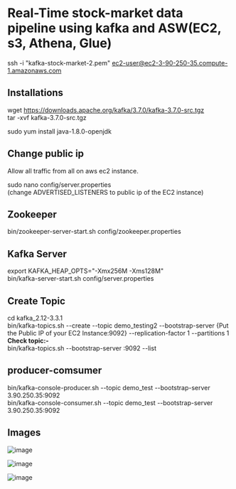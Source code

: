# Real-Time stock-market data pipeline using kafka and ASW(EC2, s3, Athena, Glue)

ssh -i "kafka-stock-market-2.pem" ec2-user@ec2-3-90-250-35.compute-1.amazonaws.com

## Installations
wget https://downloads.apache.org/kafka/3.7.0/kafka-3.7.0-src.tgz
<br>
tar -xvf kafka-3.7.0-src.tgz

sudo yum install java-1.8.0-openjdk

## Change public ip
Allow all traffic from all on aws ec2 instance.

sudo nano config/server.properties 
<br>
(change ADVERTISED_LISTENERS to public ip of the EC2 instance)

## Zookeeper
bin/zookeeper-server-start.sh config/zookeeper.properties

## Kafka Server
export KAFKA_HEAP_OPTS="-Xmx256M -Xms128M"
<br>
bin/kafka-server-start.sh config/server.properties

## Create Topic
cd kafka_2.12-3.3.1
<br>
bin/kafka-topics.sh --create --topic demo_testing2 --bootstrap-server {Put the Public IP of your EC2 Instance:9092} --replication-factor 1 --partitions 1
<br>
**Check topic:-**
<br>
bin/kafka-topics.sh --bootstrap-server <broker-ip>:9092 --list

## producer-comsumer
bin/kafka-console-producer.sh --topic demo_test --bootstrap-server 3.90.250.35:9092
<br>
bin/kafka-console-consumer.sh --topic demo_test --bootstrap-server 3.90.250.35:9092

## Images

![image](https://github.com/Viditnegi/kafka-stock-market/assets/106267998/bc89c2d9-e8e2-4324-99eb-fced8df154d2)

![image](https://github.com/Viditnegi/kafka-stock-market/assets/106267998/04893fe2-a2d6-4e63-ab7c-18902aa4f900)

![image](https://github.com/Viditnegi/kafka-stock-market/assets/106267998/768e349b-82a8-4896-a8e8-b3070f35dd1c)





